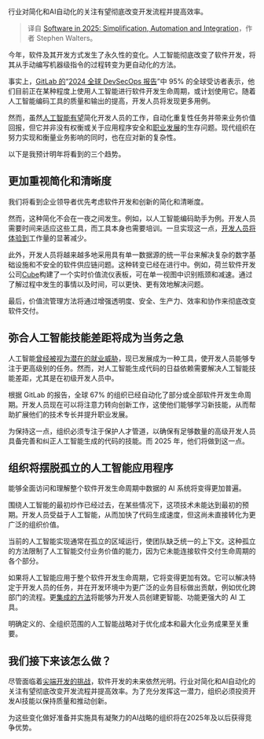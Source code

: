
<!--
title: 2025年的软件：简化、自动化和集成
cover: https://cdn.thenewstack.io/media/2025/01/673296d1-integration1.jpg
-->

行业对简化和AI自动化的关注有望彻底改变开发流程并提高效率。

> 译自 [Software in 2025: Simplification, Automation and Integration](https://thenewstack.io/software-in-2025-simplification-automation-and-integration/)，作者 Stephen Walters。

今年，软件及其开发方式发生了永久性的变化。人工智能彻底改变了软件开发，将其从手动编写机器级指令的过程转变为更自动化的方法。

事实上，[GitLab 的](https://about.gitlab.com/?utm_content=inline+mention)“[2024 全球 DevSecOps 报告](https://learn.gitlab.com/devsecops-survey-2024/?utm_medium=earned&utm_source=thenewstack&utm_campaign=eg_global_comm_x_x_en_stephenwalters_predictions25_tns)”中 95% 的全球受访者表示，他们目前正在某种程度上使用人工智能进行软件开发生命周期，或计划使用它。随着人工智能编码工具的质量和输出的提高，开发人员将发现更多用例。

然而，虽然[人工智能有望](https://thenewstack.io/ai-trends-coming-in-2025/)简化开发人员的工作，自动化重复性任务并带来业务价值回报，但它并非没有权衡或关于应用程序安全和[职业发展](https://thenewstack.io/all-things-open-whats-your-future-as-a-developer/)的生存问题。现代组织在努力实现和衡量业务影响的同时，也在应对新的复杂性。

以下是我预计明年将看到的三个趋势。

## 更加重视简化和清晰度

我们将看到企业领导者优先考虑软件开发和创新的简化和清晰度。

然而，这种简化不会在一夜之间发生。例如，以人工智能编码助手为例。开发人员需要时间来适应这些工具，而工具本身也需要培训。一旦实现这一点，[开发人员将体验到](https://thenewstack.io/modernizing-the-developer-experience-with-ai/)工作量的显著减少。

此外，开发人员将越来越多地采用具有单一数据源的统一平台来解决复杂的数字基础设施和不安全的软件供应链问题。这种转变已经在进行中。例如，荷兰软件开发公司[Cube](https://cube.nl/)构建了一个实时价值流仪表板，可在单一视图中识别瓶颈和减速。通过了解过程中发生的事情以及时间，可以更快、更有效地解决问题。

最后，价值流管理方法将通过增强透明度、安全、生产力、效率和协作来彻底改变软件交付。

## 弥合人工智能技能差距将成为当务之急

人工智能[曾经被视为潜在的就业威胁](https://thenewstack.io/how-will-generative-ai-change-the-tech-job-market/)，现已发展成为一种工具，使开发人员能够专注于更高级别的任务。然而，对人工智能生成代码的日益依赖需要解决人工智能技能差距，尤其是在初级开发人员中。

根据 GitLab 的报告，全球 67% 的组织已经自动化了部分或全部软件开发生命周期。开发人员现在可以将注意力转向创新工作，这使他们能够学习新技能，从而帮助扩展他们的技术专长并提升职业发展。

为保持这一点，组织必须专注于保护人才管道，以确保有足够数量的高级开发人员具备完善和纠正人工智能生成的代码的技能。而 2025 年，他们将做到这一点。

## 组织将摆脱孤立的人工智能应用程序

能够全面访问和理解整个软件开发生命周期中数据的 AI 系统将变得更加普遍。

围绕人工智能的最初炒作已经过去，在某些情况下，这项技术未能达到最初的预期。开发人员受益于人工智能，从而加快了代码生成速度，但这尚未直接转化为更广泛的组织价值。

当前的人工智能实现通常在孤立的区域运行，使团队缺乏统一的上下文。这种孤立的方法限制了人工智能交付业务价值的能力，因为它未能连接软件交付生命周期的各个部分。

如果将人工智能应用于整个软件开发生命周期，它将变得更加有效。它可以解决特定于开发人员的任务，并在开发环境中为更广泛的业务目标做出贡献，例如优化跨部门的流程。更[集成的方法](https://thenewstack.io/prepare-developers-for-integrating-ai-into-their-workflows/)将能够为开发人员创建更智能、功能更强大的 AI 工具。

明确定义的、全组织范围的人工智能战略对于优化成本和最大化业务成果至关重要。

## 我们接下来该怎么做？

尽管面临着[尖端开发的挑战](https://thenewstack.io/three-software-development-challenges-slowing-ai-progress/)，软件开发的未来依然光明。行业对简化和AI自动化的关注有望彻底改变开发流程并提高效率。为了充分发挥这一潜力，组织必须投资开发AI技能以保持质量和推动创新。

为这些变化做好准备并实施具有凝聚力的AI战略的组织将在2025年及以后获得竞争优势。
